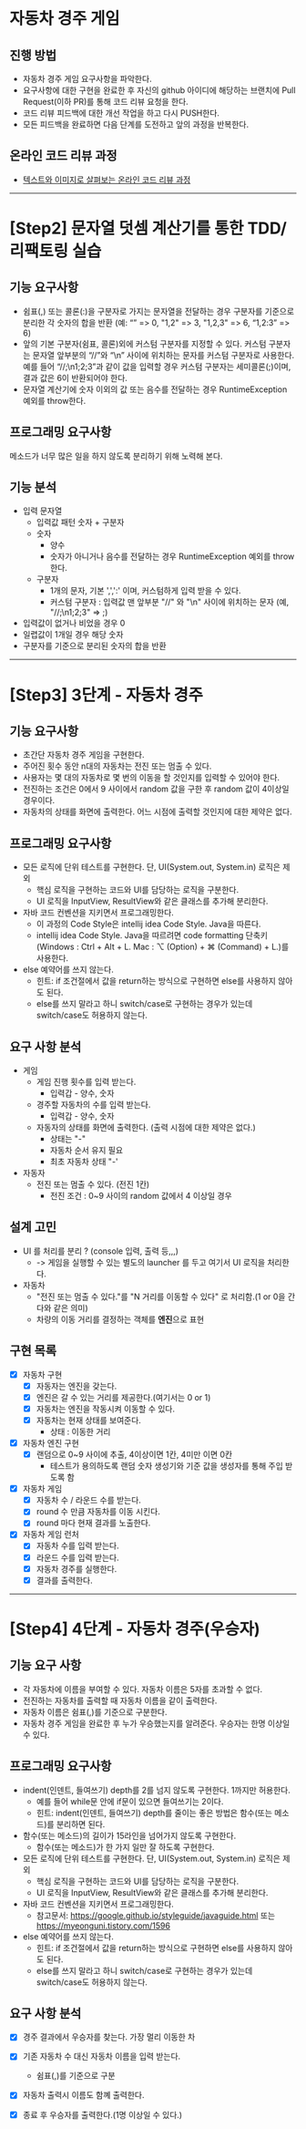 # 자동차 경주 게임

## 진행 방법

* 자동차 경주 게임 요구사항을 파악한다.
* 요구사항에 대한 구현을 완료한 후 자신의 github 아이디에 해당하는 브랜치에 Pull Request(이하 PR)를 통해 코드 리뷰 요청을 한다.
* 코드 리뷰 피드백에 대한 개선 작업을 하고 다시 PUSH한다.
* 모든 피드백을 완료하면 다음 단계를 도전하고 앞의 과정을 반복한다.

## 온라인 코드 리뷰 과정

* [텍스트와 이미지로 살펴보는 온라인 코드 리뷰 과정](https://github.com/next-step/nextstep-docs/tree/master/codereview)

---

# [Step2] 문자열 덧셈 계산기를 통한 TDD/리팩토링 실습

## 기능 요구사항

* 쉼표(,) 또는 콜론(:)을 구분자로 가지는 문자열을 전달하는 경우 구분자를 기준으로 분리한 각 숫자의 합을 반환 (예: “” => 0, "1,2" => 3, "1,2,3" => 6, “1,2:3” => 6)
* 앞의 기본 구분자(쉼표, 콜론)외에 커스텀 구분자를 지정할 수 있다. 커스텀 구분자는 문자열 앞부분의 “//”와 “\n” 사이에 위치하는 문자를 커스텀 구분자로 사용한다. 예를 들어 “//;\n1;2;3”과 같이
  값을 입력할 경우 커스텀 구분자는 세미콜론(;)이며, 결과 값은 6이 반환되어야 한다.
* 문자열 계산기에 숫자 이외의 값 또는 음수를 전달하는 경우 RuntimeException 예외를 throw한다.

## 프로그래밍 요구사항

메소드가 너무 많은 일을 하지 않도록 분리하기 위해 노력해 본다.

## 기능 분석

* 입력 문자열
    * 입력값 패턴 숫자 + 구분자
    * 숫자
        * 양수
        * 숫자가 아니거나 음수를 전달하는 경우 RuntimeException 예외를 throw 한다.
    * 구분자
        * 1개의 문자, 기본 ',',':' 이며, 커스텀하게 입력 받을 수 있다.
        * 커스텀 구분자 : 입력값 맨 앞부분 "//" 와 "\n" 사이에 위치하는 문자 (예, "//;\n1;2;3" => ;)
* 입력값이 없거나 비었을 경우 0
* 일렵값이 1개일 경우 해당 숫자
* 구분자를 기준으로 분리된 숫자의 합을 반환

---
# [Step3] 3단계 - 자동차 경주

## 기능 요구사항
* 초간단 자동차 경주 게임을 구현한다.
* 주어진 횟수 동안 n대의 자동차는 전진 또는 멈출 수 있다.
* 사용자는 몇 대의 자동차로 몇 번의 이동을 할 것인지를 입력할 수 있어야 한다.
* 전진하는 조건은 0에서 9 사이에서 random 값을 구한 후 random 값이 4이상일 경우이다.
* 자동차의 상태를 화면에 출력한다. 어느 시점에 출력할 것인지에 대한 제약은 없다.

## 프로그래밍 요구사항
* 모든 로직에 단위 테스트를 구현한다. 단, UI(System.out, System.in) 로직은 제외
  * 핵심 로직을 구현하는 코드와 UI를 담당하는 로직을 구분한다.
  * UI 로직을 InputView, ResultView와 같은 클래스를 추가해 분리한다.
* 자바 코드 컨벤션을 지키면서 프로그래밍한다.
  * 이 과정의 Code Style은 intellij idea Code Style. Java을 따른다.
  * intellij idea Code Style. Java을 따르려면 code formatting 단축키(Windows : Ctrl + Alt + L. Mac : ⌥ (Option) + ⌘ (Command) + L.)를 사용한다.
* else 예약어를 쓰지 않는다.
  * 힌트: if 조건절에서 값을 return하는 방식으로 구현하면 else를 사용하지 않아도 된다.
  * else를 쓰지 말라고 하니 switch/case로 구현하는 경우가 있는데 switch/case도 허용하지 않는다.

## 요구 사항 분석
* 게임
    * 게임 진행 횟수를 입력 받는다.
      * 입력갑 - 양수, 숫자
    * 경주할 자동차의 수를 입력 받는다. 
      * 입력갑 - 양수, 숫자 
    * 자동자의 상태를 화면에 출력한다. (출력 시점에 대한 제약은 없다.)
      * 상태는 "-"
      * 자동차 순서 유지 필요
      * 최초 자동차 상태 "-'
* 자동자
    * 전진 또는 멈출 수 있다. (전진 1칸)
      * 전진 조건 : 0~9 사이의 random 값에서 4 이상일 경우

## 설계 고민 
* UI 를 처리를 분리 ? (console 입력, 출력 등,,,) 
  * -> 게임을 실행할 수 있는 별도의 launcher 를 두고 여기서 UI 로직을 처리한다.
* 자동차
  * "전진 또는 멈출 수 있다."를 "N 거리를 이동할 수 있다" 로 처리함.(1 or 0을 간다와 같은 의미)
  * 차량의 이동 거리를 결정하는 객체를 **엔진**으로 표현

## 구현 목록
- [X] 자동차 구현
  - [X] 자동자는 엔진을 갖는다.
  - [X] 엔진은 갈 수 있는 거리를 제공한다.(여기서는 0 or 1)
  - [X] 자동차는 엔진을 작동시켜 이동할 수 있다.
  - [X] 자동차는 현재 상태를 보여준다.
    - 상태 : 이동한 거리
- [X] 자동차 엔진 구현
  - [X] 랜덤으로 0~9 사이에 추출, 4이상이면 1칸, 4미만 이면 0칸
    - 테스트가 용의하도록 랜덤 숫자 생성기와 기준 값을 생성자를 통해 주입 받도록 함
- [X] 자동차 게임
  - [X] 자동차 수 / 라운드 수를 받는다.
  - [X] round 수 만큼 자동차를 이동 시킨다.
  - [X] round 마다 현재 결과를 노출한다.
- [X] 자동차 게임 런처
  - [X] 자동차 수를 입력 받는다.
  - [X] 라운드 수를 입력 받는다. 
  - [X] 자동차 경주를 실행한다.
  - [X] 결과를 출력한다.

---
# [Step4] 4단계 - 자동차 경주(우승자)
## 기능 요구 사항
* 각 자동차에 이름을 부여할 수 있다. 자동차 이름은 5자를 초과할 수 없다.
* 전진하는 자동차를 출력할 때 자동차 이름을 같이 출력한다.
* 자동차 이름은 쉼표(,)를 기준으로 구분한다.
* 자동차 경주 게임을 완료한 후 누가 우승했는지를 알려준다. 우승자는 한명 이상일 수 있다.

## 프로그래밍 요구사항
* indent(인덴트, 들여쓰기) depth를 2를 넘지 않도록 구현한다. 1까지만 허용한다.
  * 예를 들어 while문 안에 if문이 있으면 들여쓰기는 2이다.
  * 힌트: indent(인덴트, 들여쓰기) depth를 줄이는 좋은 방법은 함수(또는 메소드)를 분리하면 된다.
* 함수(또는 메소드)의 길이가 15라인을 넘어가지 않도록 구현한다.
  * 함수(또는 메소드)가 한 가지 일만 잘 하도록 구현한다.
* 모든 로직에 단위 테스트를 구현한다. 단, UI(System.out, System.in) 로직은 제외
  * 핵심 로직을 구현하는 코드와 UI를 담당하는 로직을 구분한다.
  * UI 로직을 InputView, ResultView와 같은 클래스를 추가해 분리한다.
* 자바 코드 컨벤션을 지키면서 프로그래밍한다.
  * 참고문서: https://google.github.io/styleguide/javaguide.html 또는 https://myeonguni.tistory.com/1596
* else 예약어를 쓰지 않는다.
  * 힌트: if 조건절에서 값을 return하는 방식으로 구현하면 else를 사용하지 않아도 된다.
  * else를 쓰지 말라고 하니 switch/case로 구현하는 경우가 있는데 switch/case도 허용하지 않는다.

## 요구 사항 분석
- [X] 경주 결과에서 우승자를 찾는다. 가장 멀리 이동한 차
- [X] 기존 자동차 수 대신 자동차 이름을 입력 받는다. 
  * 쉼표(,)를 기준으로 구분
- [X] 자동차 출력시 이름도 함꼐 출력한다.
- [X] 종료 후 우승자를 출력한다.(1명 이상일 수 있다.)

